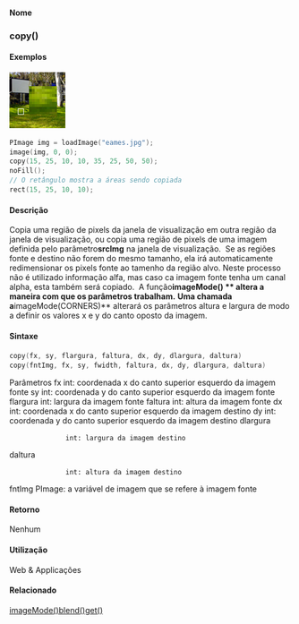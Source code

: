 
#### Nome
### copy()

#### Exemplos
<img border="0" height="100" src="media/copy_.jpg" width="100"/>

```pde
PImage img = loadImage("eames.jpg"); 
image(img, 0, 0); 
copy(15, 25, 10, 10, 35, 25, 50, 50); 
noFill(); 
// O retângulo mostra a áreas sendo copiada
rect(15, 25, 10, 10); 

```

#### Descrição
Copia uma região de pixels da janela de
visualização em outra região da janela de
visualização, ou copia uma região de pixels de uma
imagem definida pelo parâmetro**srcImg**
na janela de visualização.  Se as regiões
fonte e destino não forem do mesmo tamanho, ela irá
automaticamente redimensionar os pixels fonte ao tamenho da
região alvo. Neste processo não é utilizado
informação alfa, mas caso ca imagem fonte tenha um canal
alpha, esta também será copiado.  A
função**imageMode() ** altera a maneira com que os parâmetros trabalham.** **Uma chamada a**imageMode(CORNERS)** alterará os parâmetros altura e largura de modo a definir os valores x e y do canto oposto da imagem.

#### Sintaxe
```pde
copy(fx, sy, flargura, faltura, dx, dy, dlargura, daltura)
copy(fntImg, fx, sy, fwidth, faltura, dx, dy, dlargura, daltura)

```
Parâmetros
fx
int: coordenada x do canto superior esquerdo da imagem fonte
sy
int: coordenada y do canto superior esquerdo da imagem fonte
flargura
int: largura da imagem fonte
faltura
int: altura da imagem fonte
dx
int: coordenada x do canto superior esquerdo da imagem destino
dy
int: coordenada y do canto superior esquerdo da imagem destino
dlargura


                  int: largura da imagem destino
daltura


                  int: altura da imagem destino
fntImg
PImage: a variável de imagem que se refere à imagem fonte

#### Retorno

	
Nenhum

#### Utilização

	
Web & Applicações

#### Relacionado
[imageMode()](imageMode_)[blend()](blend_)[get()](get_)
